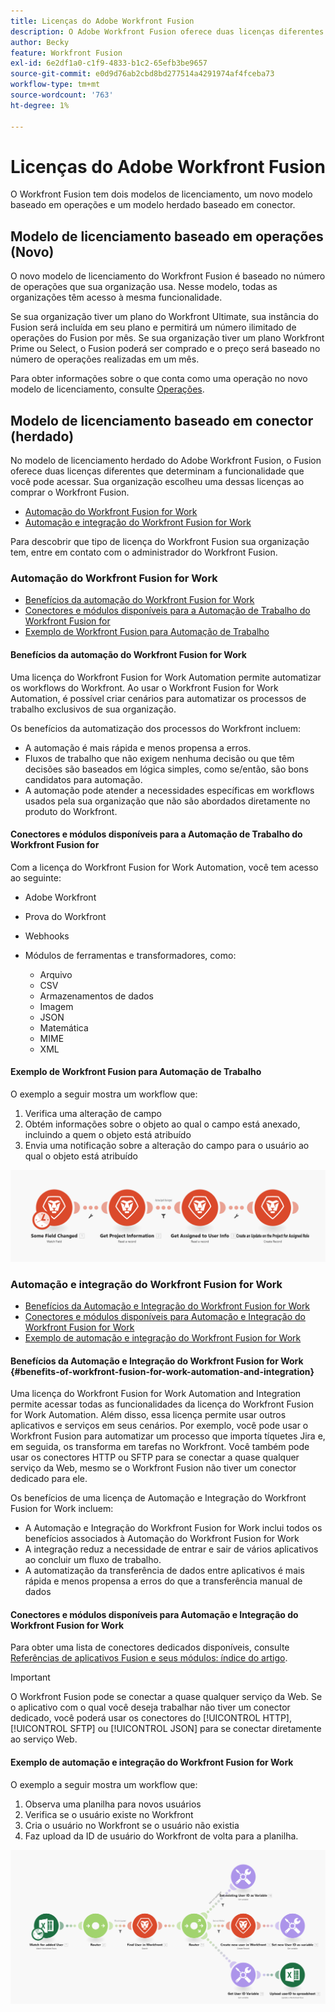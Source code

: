 ```yaml
---
title: Licenças do Adobe Workfront Fusion
description: O Adobe Workfront Fusion oferece duas licenças diferentes que determinam a funcionalidade que você pode acessar. Sua organização escolheu uma dessas licenças ao comprar o Workfront Fusion.
author: Becky
feature: Workfront Fusion
exl-id: 6e2df1a0-c1f9-4833-b1c2-65efb3be9657
source-git-commit: e0d9d76ab2cbd8bd277514a4291974af4fceba73
workflow-type: tm+mt
source-wordcount: '763'
ht-degree: 1%

---
```


# Licenças do Adobe Workfront Fusion

O Workfront Fusion tem dois modelos de licenciamento, um novo modelo baseado em operações e um modelo herdado baseado em conector.

## Modelo de licenciamento baseado em operações (Novo)

O novo modelo de licenciamento do Workfront Fusion é baseado no número de operações que sua organização usa. Nesse modelo, todas as organizações têm acesso à mesma funcionalidade.

Se sua organização tiver um plano do Workfront Ultimate, sua instância do Fusion será incluída em seu plano e permitirá um número ilimitado de operações do Fusion por mês. Se sua organização tiver um plano Workfront Prime ou Select, o Fusion poderá ser comprado e o preço será baseado no número de operações realizadas em um mês.

Para obter informações sobre o que conta como uma operação no novo modelo de licenciamento, consulte [Operações](/help/workfront-fusion/set-up-and-manage-workfront-fusion/licensing-operations-overview/operations-in-workfront-fusion.md).

## Modelo de licenciamento baseado em conector (herdado)

No modelo de licenciamento herdado do Adobe Workfront Fusion, o Fusion oferece duas licenças diferentes que determinam a funcionalidade que você pode acessar. Sua organização escolheu uma dessas licenças ao comprar o Workfront Fusion.

* [Automação do Workfront Fusion for Work](#workfront-fusion-for-work-automation)
* [Automação e integração do Workfront Fusion for Work](#workfront-fusion-for-work-automation-and-integration)

Para descobrir que tipo de licença do Workfront Fusion sua organização tem, entre em contato com o administrador do Workfront Fusion.

### Automação do Workfront Fusion for Work

* [Benefícios da automação do Workfront Fusion for Work](#benefits-of-workfront-fusion-for-work-automation)
* [Conectores e módulos disponíveis para a Automação de Trabalho do Workfront Fusion for](#connectors-and-modules-available-for-workfront-fusion-for-work-automation)
* [Exemplo de Workfront Fusion para Automação de Trabalho](#example-of-workfront-fusion-for-work-automation)

#### Benefícios da automação do Workfront Fusion for Work

Uma licença do Workfront Fusion for Work Automation permite automatizar os workflows do Workfront. Ao usar o Workfront Fusion for Work Automation, é possível criar cenários para automatizar os processos de trabalho exclusivos de sua organização.

Os benefícios da automatização dos processos do Workfront incluem:

* A automação é mais rápida e menos propensa a erros.
* Fluxos de trabalho que não exigem nenhuma decisão ou que têm decisões são baseados em lógica simples, como se/então, são bons candidatos para automação.
* A automação pode atender a necessidades específicas em workflows usados pela sua organização que não são abordados diretamente no produto do Workfront.

#### Conectores e módulos disponíveis para a Automação de Trabalho do Workfront Fusion for

Com a licença do Workfront Fusion for Work Automation, você tem acesso ao seguinte:

* Adobe Workfront
* Prova do Workfront
* Webhooks
* Módulos de ferramentas e transformadores, como:

   * Arquivo
   * CSV
   * Armazenamentos de dados
   * Imagem
   * JSON
   * Matemática
   * MIME
   * XML

#### Exemplo de Workfront Fusion para Automação de Trabalho

O exemplo a seguir mostra um workflow que:

1. Verifica uma alteração de campo
1. Obtém informações sobre o objeto ao qual o campo está anexado, incluindo a quem o objeto está atribuído
1. Envia uma notificação sobre a alteração do campo para o usuário ao qual o objeto está atribuído

![Exemplo de automação](assets/fusion-template-example.png)

### Automação e integração do Workfront Fusion for Work

* [Benefícios da Automação e Integração do Workfront Fusion for Work](#benefits-of-workfront-fusion-for-work-automation-and-integration)
* [Conectores e módulos disponíveis para Automação e Integração do Workfront Fusion for Work](#connectors-and-modules-available-for-workfront-fusion-for-work-automation-and-integration)
* [Exemplo de automação e integração do Workfront Fusion for Work](#example-of-workfront-fusion-for-work-automation-and-integration)

#### Benefícios da Automação e Integração do Workfront Fusion for Work {#benefits-of-workfront-fusion-for-work-automation-and-integration}

Uma licença do Workfront Fusion for Work Automation and Integration permite acessar todas as funcionalidades da licença do Workfront Fusion for Work Automation. Além disso, essa licença permite usar outros aplicativos e serviços em seus cenários. Por exemplo, você pode usar o Workfront Fusion para automatizar um processo que importa tíquetes Jira e, em seguida, os transforma em tarefas no Workfront. Você também pode usar os conectores HTTP ou SFTP para se conectar a quase qualquer serviço da Web, mesmo se o Workfront Fusion não tiver um conector dedicado para ele.

Os benefícios de uma licença de Automação e Integração do Workfront Fusion for Work incluem:

* A Automação e Integração do Workfront Fusion for Work inclui todos os benefícios associados à Automação do Workfront Fusion for Work
* A integração reduz a necessidade de entrar e sair de vários aplicativos ao concluir um fluxo de trabalho.
* A automatização da transferência de dados entre aplicativos é mais rápida e menos propensa a erros do que a transferência manual de dados

#### Conectores e módulos disponíveis para Automação e Integração do Workfront Fusion for Work

Para obter uma lista de conectores dedicados disponíveis, consulte [Referências de aplicativos Fusion e seus módulos: índice do artigo](/help/workfront-fusion/references/apps-and-modules/apps-and-modules-toc.md).

>[!IMPORTANT]
>
>O Workfront Fusion pode se conectar a quase qualquer serviço da Web. Se o aplicativo com o qual você deseja trabalhar não tiver um conector dedicado, você poderá usar os conectores do [!UICONTROL HTTP], [!UICONTROL SFTP] ou [!UICONTROL JSON] para se conectar diretamente ao serviço Web.

#### Exemplo de automação e integração do Workfront Fusion for Work

O exemplo a seguir mostra um workflow que:

1. Observa uma planilha para novos usuários
1. Verifica se o usuário existe no Workfront
1. Cria o usuário no Workfront se o usuário não existia
1. Faz upload da ID de usuário do Workfront de volta para a planilha.

![Exemplo de cenário de automação](assets/fusion-integration-example.png)
